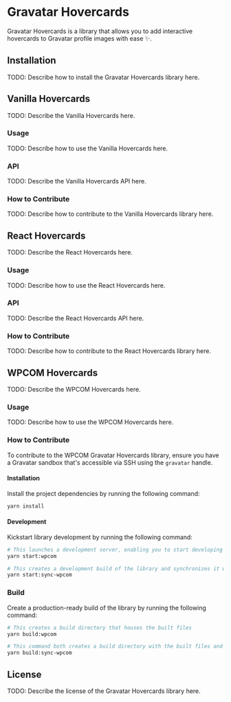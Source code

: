 # Gravatar Hovercards

Gravatar Hovercards is a library that allows you to add interactive hovercards to Gravatar profile images with ease ✨.

## Installation

TODO: Describe how to install the Gravatar Hovercards library here.

## Vanilla Hovercards

TODO: Describe the Vanilla Hovercards here.

### Usage

TODO: Describe how to use the Vanilla Hovercards here.

### API

TODO: Describe the Vanilla Hovercards API here.

### How to Contribute

TODO: Describe how to contribute to the Vanilla Hovercards library here.

## React Hovercards

TODO: Describe the React Hovercards here.

### Usage

TODO: Describe how to use the React Hovercards here.

### API

TODO: Describe the React Hovercards API here.

### How to Contribute

TODO: Describe how to contribute to the React Hovercards library here.

## WPCOM Hovercards

TODO: Describe the WPCOM Hovercards here.

### Usage

TODO: Describe how to use the WPCOM Hovercards here.

### How to Contribute

To contribute to the WPCOM Gravatar Hovercards library, ensure you have a Gravatar sandbox that's accessible via SSH using the `gravatar` handle.

#### Installation

Install the project dependencies by running the following command:

```bash
yarn install
```

#### Development

Kickstart library development by running the following command:

```bash
# This launches a development server, enabling you to start developing the hovercards via the `src` folder
yarn start:wpcom

# This creates a development build of the library and synchronizes it with your Gravatar sandbox
yarn start:sync-wpcom
```

### Build

Create a production-ready build of the library by running the following command:

```bash
# This creates a build directory that houses the built files
yarn build:wpcom

# This command both creates a build directory with the built files and synchronizes them with your Gravatar sandbox
yarn build:sync-wpcom
```

## License

TODO: Describe the license of the Gravatar Hovercards library here.
